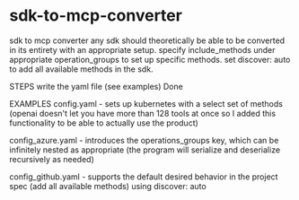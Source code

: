 # sdk-to-mcp-converter
sdk to mcp converter
any sdk should theoretically be able to be converted in its entirety with an appropriate setup. specify include_methods under appropriate operation_groups to set up specific methods. set discover: auto to add all available methods in the sdk.

STEPS
write the yaml file (see examples)
Done

EXAMPLES
config.yaml - sets up kubernetes with a select set of methods 
	(openai doesn't let you have more than 128 tools at once so I added this functionality to be able to actually use the product)

config_azure.yaml - introduces the operations_groups key, which can be infinitely nested as appropriate (the program will serialize and deserialize recursively as needed)

config_github.yaml - supports the default desired behavior in the project spec (add all available methods) using discover: auto
